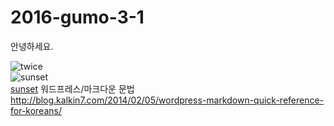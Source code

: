 # 2016-gumo-3-1

안녕하세요.

![twice](https://c.tadst.com/gfx/750w/sunrise-sunset-sun-calculator.jpg?1)  
![sunset](https://encrypted-tbn3.gstatic.com/images?q=tbn:ANd9GcTLHCuSNH7J8Hu30QE_CBlBo_X-Ycb088_9B3FdBza_wQSvBHLVNQ)  
[sunset](https://www.youtube.com/watch?v=c4Wzx7C6XPU)
워드프레스/마크다운 문법
<http://blog.kalkin7.com/2014/02/05/wordpress-markdown-quick-reference-for-koreans/>  


